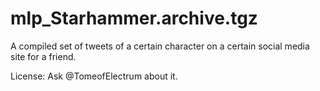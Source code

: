 # mlp_Starhammer.archive.tgz
A compiled set of tweets of a certain character on a certain social media site for a friend.

License: Ask @TomeofElectrum about it.